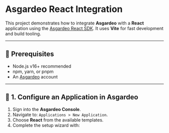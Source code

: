# Asgardeo React Integration

This project demonstrates how to integrate **Asgardeo** with a **React** application using the [Asgardeo React SDK](https://www.npmjs.com/package/@asgardeo/react). It uses **Vite** for fast development and build tooling.

---

## 🚀 Prerequisites

- Node.js v16+ recommended
- npm, yarn, or pnpm
- An [Asgardeo](https://www.asgardeo.io/) account

---

## 🔧 1. Configure an Application in Asgardeo

1. Sign into the **Asgardeo Console**.
2. Navigate to: `Applications > New Application`.
3. Choose **React** from the available templates.
4. Complete the setup wizard with:

